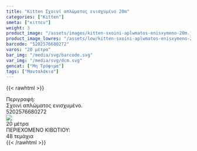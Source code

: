 ```yaml
---
title: "Kitten Σχοινί απλώματος ενισχυμένο 20m"
categories: ["Kitten"]
smeta: ["κιττεν"]
weight: 3
product_image: "/assets/images/kitten-sxoini-aplwmatos-enisxymeno-20m.jpg"
product_image_lowres: "/assets/low/kitten-sxoini-aplwmatos-enisxymeno-20m.jpg"
barcode: "5202576680272"
varos: "20 μέτρα"
bar_img: "/media/svg/barcode.svg"
var_img: "/media/svg/dcm.svg"
gencat: ["Μη Τρόφιμα"]
tags: ["Μανταλάκια"]
---
```

{{< rawhtml >}}

<div class="product">
        <div id="sistatika">Περιγραφή:</div>
        <div class="alltext">Σχοινί απλώματος ενισχυμένο.</div>
        <div id="barcode">
            <div id="barimage1"></div><span id="bartext">5202576680272</span>
        </div>
        <div id="varos">
            <div id="varosimage"><img src="/media/svg/dcm.svg"></div><span id="varostext">20 μέτρα</span>
        </div>
        <div id="kivotio">ΠΕΡΙΕΧΟΜΕΝΟ ΚΙΒΩΤΙΟΥ:<br>48 τεμάχια</div>
        <div class="pimg"></div>
    </div>
{{< /rawhtml >}}


